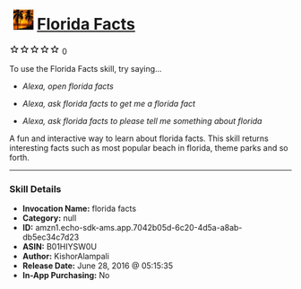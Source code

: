 # &nbsp;<img src="skill_icon" alt="Florida Facts icon" width="36"> [Florida Facts](http://alexa.amazon.com/#skills/amzn1.echo-sdk-ams.app.7042b05d-6c20-4d5a-a8ab-db5ec34c7d23)
![0 stars](../../images/ic_star_border_black_18dp_1x.png)![0 stars](../../images/ic_star_border_black_18dp_1x.png)![0 stars](../../images/ic_star_border_black_18dp_1x.png)![0 stars](../../images/ic_star_border_black_18dp_1x.png)![0 stars](../../images/ic_star_border_black_18dp_1x.png) 0

To use the Florida Facts skill, try saying...

* *Alexa, open florida facts*

* *Alexa, ask florida facts to get me a florida fact*

* *Alexa, ask florida facts to please tell me something about florida*

A fun and interactive way to learn about florida facts. This skill returns interesting facts such as most popular beach in florida, theme parks and so forth.

***

### Skill Details

* **Invocation Name:** florida facts
* **Category:** null
* **ID:** amzn1.echo-sdk-ams.app.7042b05d-6c20-4d5a-a8ab-db5ec34c7d23
* **ASIN:** B01HIYSW0U
* **Author:** KishorAlampali
* **Release Date:** June 28, 2016 @ 05:15:35
* **In-App Purchasing:** No
